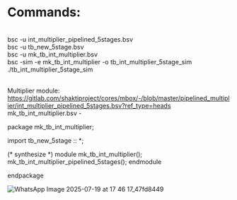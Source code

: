 # Commands: 
<br> bsc -u int_multiplier_pipelined_5stages.bsv
<br> bsc -u tb_new_5stage.bsv
<br> bsc -u mk_tb_int_multiplier.bsv
<br> bsc -sim -e mk_tb_int_multiplier -o tb_int_multiplier_5stage_sim
<br> ./tb_int_multiplier_5stage_sim

<br> Multiplier module: https://gitlab.com/shaktiproject/cores/mbox/-/blob/master/pipelined_multiplier/int_multiplier_pipelined_5stages.bsv?ref_type=heads
<br> mk_tb_int_multiplier.bsv - 

package mk_tb_int_multiplier;

import tb_new_5stage :: *;

(* synthesize *)
module mk_tb_int_multiplier();
    mk_tb_int_multiplier_pipelined_5stages();
endmodule

endpackage

![WhatsApp Image 2025-07-19 at 17 46 17_47fd8449](https://github.com/user-attachments/assets/dbcd05ca-1a9c-4fd5-a6ff-4e35470beb3a)
